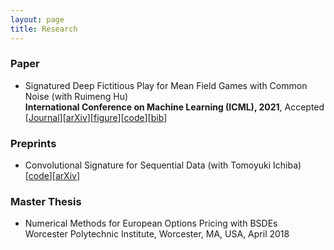 ```yaml
---
layout: page
title: Research
---
```

### Paper
* Signatured Deep Fictitious Play for Mean Field Games with Common Noise (with Ruimeng Hu)\
  **International Conference on Machine Learning (ICML), 2021**, Accepted \
  \[[Journal](http://proceedings.mlr.press/v139/min21a.html)\]\[[arXiv](https://arxiv.org/abs/2106.03272)\]\[[figure](SigDFP_icml.png)\]\[[code](https://github.com/mmin0/SigDFP)\]\[[bib](pmlr-v139-min21a.bib)\]

### Preprints
* Convolutional Signature for Sequential Data (with Tomoyuki Ichiba) \
  \[[code](https://github.com/mmin0/CNNSig)\]\[[arXiv](https://arxiv.org/abs/2009.06719)\]

### Master Thesis
* Numerical Methods for European Options Pricing with BSDEs  
Worcester Polytechnic Institute, Worcester, MA, USA, April 2018 

